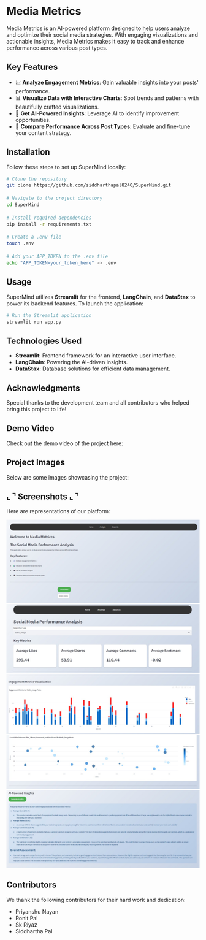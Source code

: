 
# Media Metrics

Media Metrics is an AI-powered platform designed to help users analyze and optimize their social media strategies. With engaging visualizations and actionable insights, Media Metrics makes it easy to track and enhance performance across various post types.

## Key Features

- 📈 **Analyze Engagement Metrics**: Gain valuable insights into your posts' performance.
- 📊 **Visualize Data with Interactive Charts**: Spot trends and patterns with beautifully crafted visualizations.
- 🤖 **Get AI-Powered Insights**: Leverage AI to identify improvement opportunities.
- 📱 **Compare Performance Across Post Types**: Evaluate and fine-tune your content strategy.

## Installation

Follow these steps to set up SuperMind locally:

```bash
# Clone the repository
git clone https://github.com/siddharthapal8240/SuperMind.git

# Navigate to the project directory
cd SuperMind

# Install required dependencies
pip install -r requirements.txt

# Create a .env file
touch .env

# Add your APP_TOKEN to the .env file
echo "APP_TOKEN=your_token_here" >> .env
```

## Usage

SuperMind utilizes **Streamlit** for the frontend, **LangChain**, and **DataStax** to power its backend features. To launch the application:

```bash
# Run the Streamlit application
streamlit run app.py
```

## Technologies Used

- **Streamlit**: Frontend framework for an interactive user interface.
- **LangChain**: Powering the AI-driven insights.
- **DataStax**: Database solutions for efficient data management.


## Acknowledgments

Special thanks to the development team and all contributors who helped bring this project to life!

## Demo Video

Check out the demo video of the project here:  


## Project Images

Below are some images showcasing the project:

## ⌞ ⌝ Screenshots ⌞ ⌝

Here are representations of our platform:

![Image-5](/assets/images/5.jpeg)
![Image-1](/assets/images/1.jpeg)
![Image-2](/assets/images/2.jpeg)
![Image-3](/assets/images/3.jpeg)
![Image-4](/assets/images/4.jpeg)


## Contributors

We thank the following contributors for their hard work and dedication:

- Priyanshu Nayan
- Ronit Pal
- Sk Riyaz
- Siddhartha Pal


